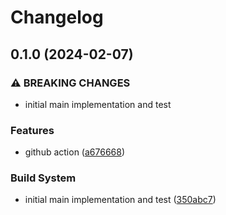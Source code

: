# Changelog

## 0.1.0 (2024-02-07)


### ⚠ BREAKING CHANGES

* initial main implementation and test

### Features

* github action ([a676668](https://github.com/RobbieL-nlp/cached_field/commit/a6766687fb5474e8a0b6201b4507a01530aa2094))


### Build System

* initial main implementation and test ([350abc7](https://github.com/RobbieL-nlp/cached_field/commit/350abc79037959f89ee52fdd62916baf973719ca))
